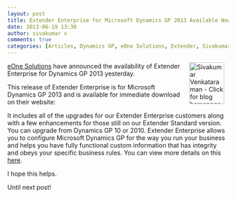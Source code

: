 ```yaml
---
layout: post
title: Extender Enterprise for Microsoft Dynamics GP 2013 Available Now!
date: 2013-06-19 13:30
author: sivakumar v
comments: true
categories: [Articles, Dynamics GP, eOne Solutions, Extender, Sivakumar Venkataraman, Uncategorized]
---
```

<p style="text-align: left;"><a title="Sivakumar Venkataraman - Click for blog homepage"><img src="https://microsofttpd.github.io/assets/0871.sivav.jpg" alt="Sivakumar Venkataraman - Click for blog homepage" width="80" height="95" align="right" border="0" hspace="10" /></a><a title="eOne Solutions" href="http://www.eonesolutions.com/Default.aspx" target="_blank">eOne Solutions</a> have announced the availability of Extender Enterprise for Dynamics GP 2013 yesterday.</p>
<p style="text-align: left;">This release of Extender Enterprise is for Microsoft Dynamics GP 2013 and is available for immediate download on&nbsp;their website:</p>
<p style="text-align: left;">It includes all of the upgrades for our Extender Enterprise customers along with a few enhancements for those still on our Extender Standard version. You can upgrade from Dynamics GP 10 or 2010. Extender Enterprise allows you to configure Microsoft Dynamics GP for the way you run your business and helps you have fully functional custom information that has integrity and obeys your specific business rules. You can view more details on this <a title="here" href="http://eonesolutions.blogspot.com/2013/06/extender-enterprise-for-microsoft.html" target="_blank">here</a>.</p>
<p>I hope this helps.</p>
<p>Until next post!</p>
<p>&nbsp;</p>
